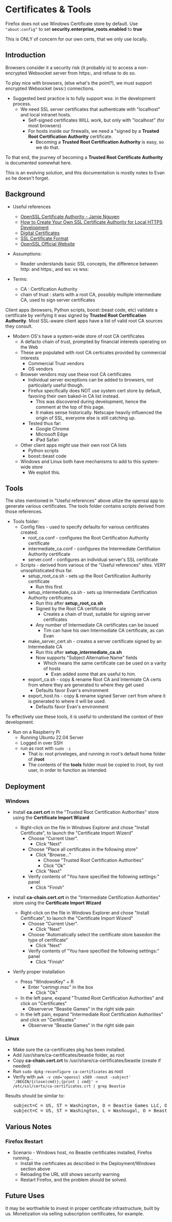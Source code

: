 # Certificates & Tools

Firefox does not use Windows Certificate store by default.  Use <code>"about:config"</code> to set **security.enterprise_roots.enabled** to **true**

This is ONLY of concern for our own certs, that we only use locally.

## Introduction
Browsers consider it a security risk (it probably is) to access a non-encrypted Websocket server from https:, and refuse to do so.

To play nice with browsers, (else what's the point?), we must support encrypted Websocket (wss:) connections.

- Suggested best practice is to fully support wss: in the development process.
  - We need SSL server certificates that authenticate with "localhost" and local intranet hosts.
    - Self-signed certificates WILL work, but only with "localhost" (for most browsers)
    - For hosts inside our firewalls, we need a "signed by a **Trusted Root Certification Authority** certificate.
      - Becoming a **Trusted Root Certification Authority** is easy, so we do that.

To that end, the journey of becoming a **Trusted Root Certificate Authority** is documented somewhat here. 

This is an evolving solution, and this documentation is mostly notes to Evan so he doesn't forget.

## Background
- Useful references
  - [OpenSSL Certificate Authority - Jamie Nguyen](https://jamielinux.com/docs/openssl-certificate-authority/)
  - [How to Create Your Own SSL Certificate Authority for Local HTTPS Development](https://deliciousbrains.com/ssl-certificate-authority-for-local-https-development/)
  - [Digital Certificates](https://www3.rocketsoftware.com/rocketd3/support/documentation/Uniface/10/uniface/security/certificates/digitalCertificates.htm?tocpath=Protecting%20Your%20Application%7CTransport%20Protocols%20and%20Certificates%7CDigital%20Certificates%7C_____0)
  - [SSL Certificate Format](https://www.tutorialsteacher.com/https/ssl-certificate-format)
  - [OpenSSL Official Website](https://www.openssl.org/)

- Assumptions:
  - Reader understands basic SSL concepts, the difference between http: and https:, and ws: vs wss:

- Terms:
  - CA : Certification Authority
  - chain of trust : starts with a root CA, possibly multiple intermediate CA, used to sign server certificates
    
Client apps (browsers, Python scripts, boost::beast code, etc) validate a certificate by verifying it was signed by **Trusted Root Certification Authority**.  Most SSL-aware client apps have a list of valid root CA sources they consult.  

- Modern OS's have a system-wide store of root CA certificates
  - A defacto chain of trust, prompted by financial interests operating on the Web
  - These are populated with root CA certicates provided by commercial interests
    - Commercial Trust vendors
    - OS vendors
  - Browser vendors *may* use these root CA certificates
    - Individual server exceptions can be added to browsers, not particularly useful though.
    - Firefux specifically does NOT use system cert store by default, favoring their own baked-in CA list instead.
      - This was discovered during development, hence the comment at the top of this page.
      - It makes sense historically.  Netscape heavily influenced the origin of SSL, everyone else is still catching up.
    - Tested thus far:
      - Google Chrome
      - Microsoft Edge
      - iPad Safari  
  - Other client apps *might* use their own root CA lists
    - Python scripts
    - boost::beast code
  - Windows and Linux both have mechanisms to add to this system-wide store
    - We exploit this.

## Tools
The sites mentioned in "Useful references" above utlize the openssl app to generate various certificates.  The tools folder contains scripts derived from those references.

- Tools folder:
  - Config files - used to specify defaults for various certificates created.
    - root_ca.conf - configures the Root Certification Authority certificate
    - intermediate_ca.conf - configures the Intermediate Certifiation Authority certificate
    - server.conf - configures an individual server's SSL certificate
  - Scripts - derived from various of the "Useful references" sites. VERY unsophisticated thus far.
    - setup_root_ca.sh - sets up the Root Certification Authority certificate
      - Run this first
    - setup_intermediate_ca.sh - sets up Intermediate Certification Authority certificates
      - Run this after **setup_root_ca.sh**
      - Signed by the Root CA certificate
        - Creates a chain of trust, suitable for signing server certificates
      - Any number of Intermediate CA certificates can be issued
        - Tim can have his own Intermediate CA certificate, as can Evan
    - make_server_cert.sh - creates a server certificate signed by an Intermediate CA
      - Run this after **setup_intermediate_ca.sh**
      - Now supports "Subject Alternative Name" fields
        - Which means the same certificate can be used on a varity of hosts
          - Evan added some that are useful to him.
    - export_ca.sh - copy & rename Root CA and Intermiate CA certs from where they are generated to where they get used
      - Defaults favor Evan's environment
    - export_host.hs - copy & rename signed Server cert from where it is generated to where it will be used.
      - Defaults favor Evan's environment  
          
To effectively use these tools, it is useful to understand the context of their development.  
- Run on a Raspberry Pi
  - Running Ubuntu 22.04 Server
  - Logged in over SSH
  - run as root with <code>sudo -i</code>
    - That is: root priveleges, and running in root's default home folder of **/root**
    - The contents of the **tools** folder must be copied to /root, by root user, in order to function as intended.

## Deployment
### Windows
- Install **ca.cert.crt** in the "Trusted Root Certification Authorities" store using the **Certificate Import Wizard**
  - Right-click on the file in Windows Explorer and chose "Install Certificate", to launch the "Certificate Import Wizerd"
    - Choose "Current User".
      - Click "Next"
    - Choose "Place all certificates in the following store"
      - Click "Browse..."
        - Choose "Trusted Root Certification Authorities"
        - Click "Ok"
      - Click "Next"
    - Verify contents of "You have specified the following settings:" panel
      - Click "Finish"

- Install **ca-chain.cert.crt** in the "Intermediate Certification Authorities" store using the **Certificate Import Wizard**
  - Right-click on the file in Windows Explorer and chose "Install Certificate", to launch the "Certificate Import Wizerd"
    - Choose "Current User".
      - Click "Next"
    - Choose "Automatically select the certificate store basedon the type of certificate"
      - Click "Next"
    - Verify contents of "You have specified the following settings:" panel
      - Click "Finish"

- Verify proper installation
  - Press "WindowsKey" + R
    - Enter "certmgr.msc" in the box
      - Click "Ok"
  - In the left pane, expand "Trusted Root Certification Authorities" and click on "Certificates"
    - Observerve "Beastie Games" in the right side pain
  - In the left pain, expand "Intermediate Root Certification Authorities" and click on "Certificates"
    - Observerve "Beastie Games" in the right side pain

### Linux
- Make sure the ca-certificates pkg has been installed.
- Add /usr/share/ca-certificates/beastie folder, as root
- Copy **ca-chain.cert.crt** to /usr/share/ca-certificates/beastie (create if needed)
- Run <code>sudo dpkg-reconfigure ca-certificates</code> as root
- Verify with <code>awk -v cmd='openssl x509 -noout -subject' '/BEGIN/{close(cmd)};{print | cmd}' < /etc/ssl/certs/ca-certificates.crt | grep Beastie</code>

Results should be similar to:
<pre>
   subject=C = US, ST = Washington, O = Beastie Games LLC, OU = Development, CN = Beastie Games LLC, emailAddress = WeDontLoveYou@.apple.com
   subject=C = US, ST = Washington, L = Washougal, O = Beastie Games LLC, OU = Development, CN = Beastie Games LLC, emailAddress = WeDontLoveYou@.apple.com
</pre>
## Various Notes
### Firefox Restart
- Scenario - Windows host, no Beastie certificates installed, Firefox running...
  - Install the certificates as described in the Deployment/Windows section above
  - Reloading the URL still shows security warning
  - Restart Firefox, and the problem should be solved.

## Future Uses
It may be worthwhile to invest in proper certificate infrastructure, built by us. Monetization via selling subscription certificates, for example.
